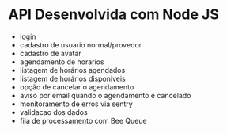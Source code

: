 # API Desenvolvida com Node JS

- login
- cadastro de usuario normal/provedor
- cadastro de avatar
- agendamento de horarios
- listagem de horários agendados
- listagem de horários disponiveis
- opção de cancelar o agendamento
- aviso por email quando o agendamento é cancelado
- monitoramento de erros via sentry
- validacao dos dados
- fila de processamento com Bee Queue
